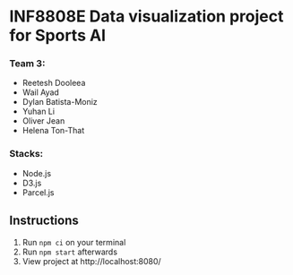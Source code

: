 # INF8808E Data visualization project for Sports AI

### Team 3:

- Reetesh Dooleea
- Wail Ayad
- Dylan Batista-Moniz
- Yuhan Li
- Oliver Jean
- Helena Ton-That

### Stacks:

- Node.js
- D3.js
- Parcel.js

## Instructions

1. Run `npm ci` on your terminal
2. Run `npm start` afterwards
3. View project at http://localhost:8080/
